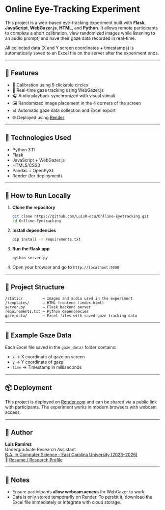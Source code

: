 # Online Eye-Tracking Experiment

This project is a web-based eye-tracking experiment built with **Flask**, **JavaScript**, **WebGazer.js**, **HTML**, and **Python**. It allows remote participants to complete a short calibration, view randomized images while listening to an audio prompt, and have their gaze data recorded in real-time.

All collected data (X and Y screen coordinates + timestamps) is automatically saved to an Excel file on the server after the experiment ends.

---

## 🔬 Features

- 🔴 Calibration using 9 clickable circles
- 🎥 Real-time gaze tracking using WebGazer.js
- 🎧 Audio playback synchronized with visual stimuli
- 🖼️ Randomized image placement in the 4 corners of the screen
- 📊 Automatic gaze data collection and Excel export
- 🌐 Deployed using [Render](https://render.com)

---

## 🧠 Technologies Used

- Python 3.11
- Flask
- JavaScript + WebGazer.js
- HTML5/CSS3
- Pandas + OpenPyXL
- Render (for deployment)

---

## 🚀 How to Run Locally

1. **Clone the repository**
   ```bash
   git clone https://github.com/LuisR-ecu/Onlline-Eyetracking.git
   cd Onlline-Eyetracking
   ```

2. **Install dependencies**
   ```bash
   pip install -r requirements.txt
   ```

3. **Run the Flask app**
   ```bash
   python server.py
   ```

4. Open your browser and go to `http://localhost:5000`

---

## 📁 Project Structure

```
/static/         → Images and audio used in the experiment  
/templates/      → HTML frontend (index.html)  
server.py        → Flask backend server  
requirements.txt → Python dependencies  
gaze_data/       → Excel files with saved gaze tracking data  
```

---

## 📂 Example Gaze Data

Each Excel file saved in the `gaze_data/` folder contains:
- `x` → X coordinate of gaze on screen
- `y` → Y coordinate of gaze
- `time` → Timestamp in milliseconds

---

## 📦 Deployment

This project is deployed on [Render.com](https://render.com) and can be shared via a public link with participants. The experiment works in modern browsers with webcam access.

---

## 👤 Author

**Luis Ramirez**  
Undergraduate Research Assistant  
[B.A. in Computer Science - East Carolina University (2023–2026)](https://github.com/LuisR-ecu)  
📄 [Resume / Research Profile](www.linkedin.com/in/ramirez-luis-hernandez)

---

## 📌 Notes

- Ensure participants **allow webcam access** for WebGazer to work.
- Data is only stored temporarily on Render. To persist it, download the Excel file immediately or integrate with cloud storage.
